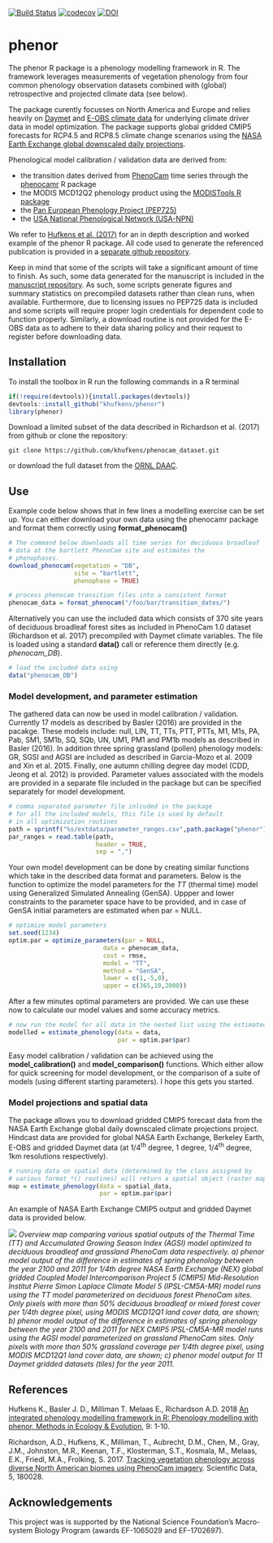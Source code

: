 [![Build Status](https://travis-ci.org/khufkens/phenor.svg?branch=master)](https://travis-ci.org/khufkens/phenor)
[![codecov](https://codecov.io/gh/khufkens/phenor/branch/master/graph/badge.svg)](https://codecov.io/gh/khufkens/phenor)
[![DOI](https://www.zenodo.org/badge/86112766.svg)](https://www.zenodo.org/badge/latestdoi/86112766)

# phenor

The phenor R package is a phenology modelling framework in R. The framework leverages measurements of vegetation phenology from four common phenology observation datasets combined with (global) retrospective and projected climate data (see below).

The package curently focusses on North America and Europe and relies heavily on [Daymet](https://daymet.ornl.gov/) and [E-OBS climate data](http://www.ecad.eu/download/ensembles/download.php) for underlying climate driver data in model optimization. The package supports global gridded CMIP5 forecasts for RCP4.5 and RCP8.5 climate change scenarios using the [NASA Earth Exchange global downscaled daily projections](https://nex.nasa.gov/nex/projects/1356/).

Phenological model calibration / validation data are derived from:
- the transition dates derived from [PhenoCam](https://phenocam.sr.unh.edu) time series through the [phenocamr](https://github.com/khufkens/phenocamr) R package
- the MODIS MCD12Q2 phenology product using the [MODISTools R package](http://onlinelibrary.wiley.com/doi/10.1002/ece3.1273/full)
- the [Pan European Phenology Project (PEP725)](http://www.pep725.eu/) 
- the [USA National Phenological Network (USA-NPN)](https://www.usanpn.org/) 

We refer to [Hufkens et al. (2017)](
http://onlinelibrary.wiley.com/doi/10.1111/2041-210X.12970/full) for an in depth description and worked example of the phenor R package. All code used to generate the referenced publication is provided in a [separate github repository](https://github.com/khufkens/phenor_manuscript). 

Keep in mind that some of the scripts will take a significant amount of time to finish. As such, some data generated for the manuscript is included in the [manuscript repository](https://github.com/khufkens/phenor_manuscript). As such, some scripts generate figures and summary statistics on precompiled datasets rather than clean runs, when available. Furthermore, due to licensing issues no PEP725 data is included and some scripts will require proper login credentials for dependent code to function properly. Similarly, a download routine is not provided for the E-OBS data as to adhere to their data sharing policy and their request to register before downloading data.

## Installation

To install the toolbox in R run the following commands in a R terminal

```R
if(!require(devtools)){install.packages(devtools)}
devtools::install_github("khufkens/phenor")
library(phenor)
```

Download a limited subset of the data described in Richardson et al. (2017) from github or clone the repository:

```
git clone https://github.com/khufkens/phenocam_dataset.git
```

or download the full dataset from the [ORNL DAAC](https://daac.ornl.gov/cgi-bin/dsviewer.pl?ds_id=1511).

## Use

Example code below shows that in few lines a modelling exercise can be set up. You can either download your own data using the phenocamr package and format them correctly using **format_phenocam()**

```R
# The command below downloads all time series for deciduous broadleaf
# data at the bartlett PhenoCam site and estimates the
# phenophases.
download_phenocam(vegetation = "DB",
                  site = "bartlett",
                  phenophase = TRUE)

# process phenocam transition files into a consistent format
phenocam_data = format_phenocam("/foo/bar/transition_dates/")
```

Alternatively you can use the included data which consists of 370 site years of deciduous broadleaf forest sites as included in PhenoCam 1.0 dataset (Richardson et al. 2017) precompiled with Daymet climate variables. The file is loaded using a standard **data()** call or reference them directly (e.g. *phenocam_DB*).

```R
# load the included data using
data("phenocam_DB")
```

### Model development, and parameter estimation

The gathered data can now be used in model calibration / validation. Currently 17 models as described by Basler (2016) are provided in the pacakge. These models include: null, LIN, TT, TTs, PTT, PTTs, M1, M1s, PA, Pab, SM1, SM1b, SQ, SQb, UN, UM1, PM1 and PM1b models as described in Basler (2016). In addition three spring grassland (pollen) phenology models: GR, SGSI and AGSI are included as described in Garcia-Mozo et al. 2009 and Xin et al. 2015. Finally, one autumn chilling degree day model (CDD, Jeong et al. 2012) is provided. Parameter values associated with the models are provided in a separate file included in the package but can be specified separately for model development.

```R
# comma separated parameter file inlcuded in the package
# for all the included models, this file is used by default
# in all optimization routines
path = sprintf("%s/extdata/parameter_ranges.csv",path.package("phenor"))
par_ranges = read.table(path,
                        header = TRUE,
                        sep = ",")
```

Your own model development can be done by creating similar functions which take in the described data format and parameters. Below is the function to optimize the model parameters for the *TT* (thermal time) model using Generalized Simulated Annealing (GenSA). Uppper and lower constraints to the parameter space have to be provided, and in case of GenSA initial parameters are estimated when par = NULL.

```R
# optimize model parameters
set.seed(1234)
optim.par = optimize_parameters(par = NULL,
                          data = phenocam_data,
                          cost = rmse,
                          model = "TT",
                          method = "GenSA",
                          lower = c(1,-5,0),
                          upper = c(365,10,2000))
```

After a few minutes optimal parameters are provided. We can use these now to calculate our model values and some accuracy metrics.

```R
# now run the model for all data in the nested list using the estimated parameters
modelled = estimate_phenology(data = data,
                              par = optim.par$par)
```

Easy model calibration / validation can be achieved using the **model_calibration()** and **model_comparison()** functions. Which either allow for quick screening for model development, or the comparison of a suite of models (using different starting parameters). I hope this gets you started.

### Model projections and spatial data

The package allows you to download gridded CMIP5 forecast data from the NASA Earth Exchange global daily downscaled climate projections project. Hindcast data are provided for global NASA Earth Exchange, Berkeley Earth, E-OBS and gridded Daymet  data (at 1/4<sup>th</sup> degree, 1 degree, 1/4<sup>th</sup> degree, 1km resolutions respectively).

```R
# running data on spatial data (determined by the class assigned by
# various format_*() routines) will return a spatial object (raster map)
map = estimate_phenology(data = spatial_data,
                         par = optim.par$par)
```

An example of NASA Earth Exchange CMIP5 output and gridded Daymet data is provided below.

![](https://raw.githubusercontent.com/khufkens/phenor_manuscript/master/output/Figure_5_spatial_runs.png)
*Overview map comparing various spatial outputs of the Thermal Time (TT) and Accumulated Growing Season Index (AGSI) model optimized to deciduous broadleaf and grassland PhenoCam data respectively. a) phenor model output of the difference in estimates of spring phenology between the year 2100 and 2011 for 1/4th degree NASA Earth Exchange (NEX) global gridded Coupled Model Intercomparison Project 5 (CMIP5) Mid-Resolution Institut Pierre Simon Laplace Climate Model 5 (IPSL-CM5A-MR) model runs using the TT model parameterized on deciduous forest PhenoCam sites. Only pixels with more than 50% deciduous broadleaf or mixed forest cover per 1/4th degree pixel, using MODIS MCD12Q1 land cover data, are shown; b) phenor model output of the difference in estimates of spring phenology between the year 2100 and 2011 for NEX CMIP5 IPSL-CM5A-MR model runs using the AGSI model parameterized on grassland PhenoCam sites. Only pixels with more than 50% grassland coverage per 1/4th degree pixel, using MODIS MCD12Q1 land cover data, are shown; c) phenor model output for 11 Daymet gridded datasets (tiles) for the year 2011.*

## References

Hufkens K., Basler J. D., Milliman T. Melaas E., Richardson A.D. 2018 [An integrated phenology modelling framework in R: Phenology modelling with phenor. Methods in Ecology & Evolution](http://onlinelibrary.wiley.com/doi/10.1111/2041-210X.12970/full), 9: 1-10.

Richardson, A.D., Hufkens, K., Milliman, T., Aubrecht, D.M., Chen, M., Gray, J.M., Johnston, M.R., Keenan, T.F., Klosterman, S.T., Kosmala, M., Melaas, E.K., Friedl, M.A., Frolking, S. 2017. [Tracking vegetation phenology across diverse North American biomes using PhenoCam imagery](https://www.nature.com/articles/sdata201828). Scientific Data, 5, 180028.

## Acknowledgements

This project was is supported by the National Science Foundation’s Macro-system Biology Program (awards EF-1065029 and EF-1702697).
